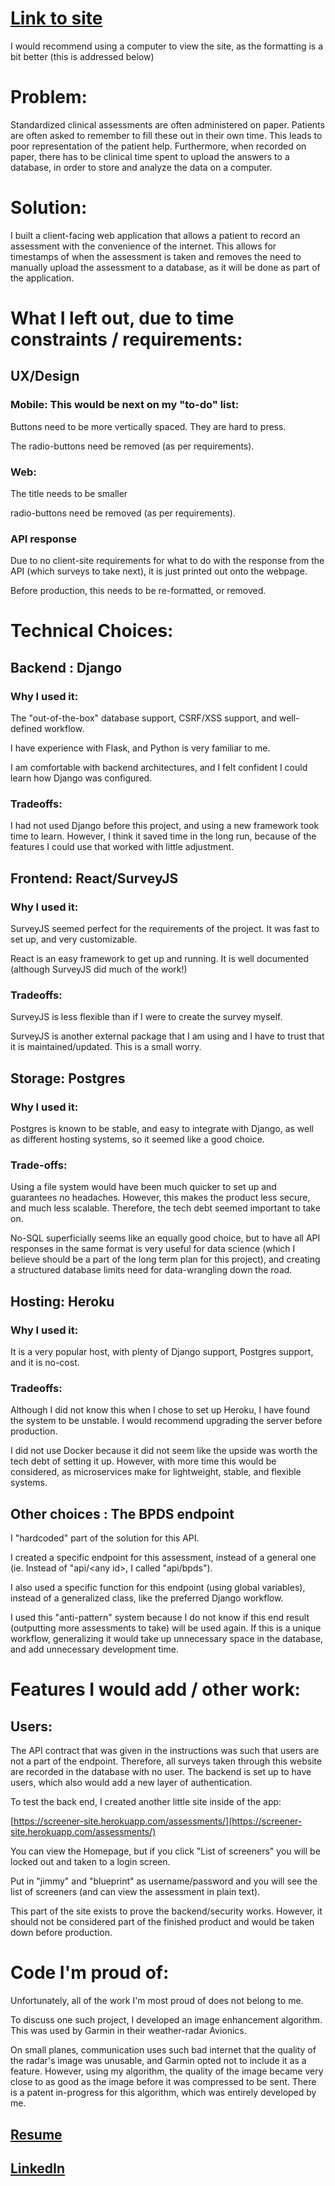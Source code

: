 # [Link to site](https://screener-site.herokuapp.com/frontend/)
I would recommend using a computer to view the site, as the formatting is a bit better (this is addressed below)

# Problem:
Standardized clinical assessments are often administered on paper. Patients are often asked to remember to fill these out in their own time. This leads to poor representation of the patient help. Furthermore, when recorded on paper, there has to be clinical time spent to upload the answers to a database, in order to store and analyze the data on a computer.

# Solution:
I built a client-facing web application that allows a patient to record an assessment with the convenience of the internet. This allows for timestamps of when the assessment is taken and removes the need to manually upload the assessment to a database, as it will be done as part of the application.

# What I left out, due to time constraints / requirements:

## UX/Design

### Mobile: This would be next on my &quot;to-do&quot; list:

Buttons need to be more vertically spaced. They are hard to press.

The radio-buttons need be removed (as per requirements).

### Web:

The title needs to be smaller

radio-buttons need be removed (as per requirements).

### API response
Due to no client-site requirements for what to do with the response from the API (which surveys to take next), it is just printed out onto the webpage.

Before production, this needs to be re-formatted, or removed.

# Technical Choices:
## Backend : Django

### Why I used it:

The &quot;out-of-the-box&quot; database support, CSRF/XSS support, and well-defined workflow.

I have experience with Flask, and Python is very familiar to me.

I am comfortable with backend architectures, and I felt confident I could learn how Django was configured.

### Tradeoffs:

I had not used Django before this project, and using a new framework took time to learn. However, I think it saved time in the long run, because of the features I could use that worked with little adjustment.

## Frontend: React/SurveyJS

### Why I used it:

SurveyJS seemed perfect for the requirements of the project. It was fast to set up, and very customizable.

React is an easy framework to get up and running. It is well documented (although SurveyJS did much of the work!)

### Tradeoffs:

SurveyJS is less flexible than if I were to create the survey myself.

SurveyJS is another external package that I am using and I have to trust that it is maintained/updated. This is a small worry.

## Storage: Postgres

### Why I used it:

Postgres is known to be stable, and easy to integrate with Django, as well as different hosting systems, so it seemed like a good choice.

### Trade-offs:

Using a file system would have been much quicker to set up and guarantees no headaches. However, this makes the product less secure, and much less scalable. Therefore, the tech debt seemed important to take on.

No-SQL superficially seems like an equally good choice, but to have all API responses in the same format is very useful for data science (which I believe should be a part of the long term plan for this project), and creating a structured database limits need for data-wrangling down the road.

## Hosting: Heroku

### Why I used it:

It is a very popular host, with plenty of Django support, Postgres support, and it is no-cost.

### Tradeoffs:

Although I did not know this when I chose to set up Heroku, I have found the system to be unstable. I would recommend upgrading the server before production.

I did not use Docker because it did not seem like the upside was worth the tech debt of setting it up. However, with more time this would be considered, as microservices make for lightweight, stable, and flexible systems.

## Other choices : The BPDS endpoint

I &quot;hardcoded&quot; part of the solution for this API.

I created a specific endpoint for this assessment, instead of a general one (ie. Instead of &quot;api/<any id\>, I called &quot;api/bpds&quot;).

I also used a specific function for this endpoint (using global variables), instead of a generalized class, like the preferred Django workflow.

I used this &quot;anti-pattern&quot; system because I do not know if this end result (outputting more assessments to take) will be used again. If this is a unique workflow, generalizing it would take up unnecessary space in the database, and add unnecessary development time.

# Features I would add / other work:

## Users:

The API contract that was given in the instructions was such that users are not a part of the endpoint. Therefore, all surveys taken through this website are recorded in the database with no user. The backend is set up to have users, which also would add a new layer of authentication.

To test the back end, I created another little site inside of the app:

[https://screener-site.herokuapp.com/assessments/](https://screener-site.herokuapp.com/assessments/)

You can view the Homepage, but if you click &quot;List of screeners&quot; you will be locked out and taken to a login screen.

Put in &quot;jimmy&quot; and &quot;blueprint&quot; as username/password and you will see the list of screeners (and can view the assessment in plain text).

This part of the site exists to prove the backend/security works. However, it should not be considered part of the finished product and would be taken down before production.

# Code I&#39;m proud of:

Unfortunately, all of the work I&#39;m most proud of does not belong to me.

To discuss one such project, I developed an image enhancement algorithm. This was used by Garmin in their weather-radar Avionics.

On small planes, communication uses such bad internet that the quality of the radar&#39;s image was unusable, and Garmin opted not to include it as a feature. However, using my algorithm, the quality of the image became very close to as good as the image before it was compressed to be sent. There is a patent in-progress for this algorithm, which was entirely developed by me.

## [Resume](https://github.com/jimmycarney1/screener-app/blob/master/Jimmy%20Carney.pdf)

## [LinkedIn](https://www.linkedin.com/in/jimmy-carney-096564a6/)
